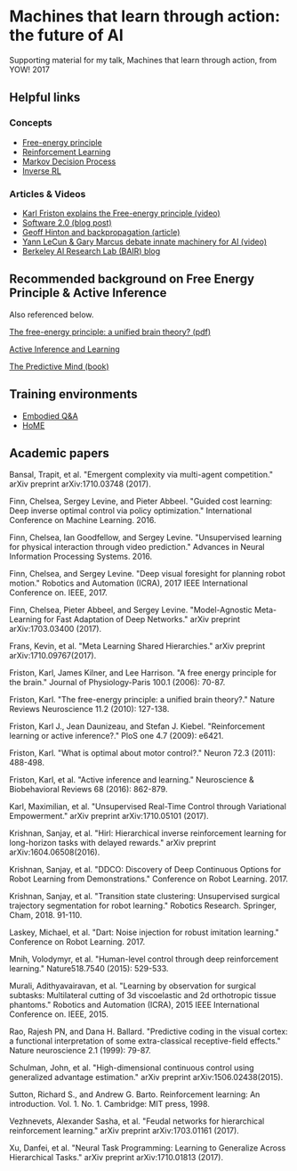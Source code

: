 # Machines that learn through action: the future of AI

Supporting material for my talk, Machines that learn through action, from YOW! 2017

## Helpful links

### Concepts

* [Free-energy principle](https://en.wikipedia.org/wiki/Free_energy_principle)
* [Reinforcement Learning](https://en.wikipedia.org/wiki/Reinforcement_learning)
* [Markov Decision Process](https://en.wikipedia.org/wiki/Markov_decision_process)
* [Inverse RL](https://people.eecs.berkeley.edu/~pabbeel/cs287-fa12/slides/inverseRL.pdf)

### Articles & Videos

* [Karl Friston explains the Free-energy principle (video)](https://www.youtube.com/watch?v=NIu_dJGyIQI)
* [Software 2.0 (blog post)](https://medium.com/@karpathy/software-2-0-a64152b37c35)
* [Geoff Hinton and backpropagation (article)](https://www.axios.com/ai-pioneer-advocates-starting-over-2485537027.html)
* [Yann LeCun & Gary Marcus debate innate machinery for AI (video)](https://www.youtube.com/watch?v=vdWPQ6iAkT4)
* [Berkeley AI Research Lab (BAIR) blog](http://bair.berkeley.edu/blog)

## Recommended background on Free Energy Principle & Active Inference

Also referenced below.

[The free-energy principle: a unified brain theory? (pdf)](http://bdl.kaist.ac.kr/lecture/2011springbis525/10%20(2010)%20The%20free-energy%20principle-%20a%20unified%20brain%20theory.pdf)

[Active Inference and Learning](http://www.sciencedirect.com/science/article/pii/S0149763416301336)

[The Predictive Mind (book)](https://www.amazon.com/Predictive-Mind-Jakob-Hohwy/dp/0199686734/)

## Training environments

* [Embodied Q&A](http://embodiedqa.org/)
* [HoME](https://home-platform.github.io/)

## Academic papers

Bansal, Trapit, et al. "Emergent complexity via multi-agent competition." arXiv preprint arXiv:1710.03748 (2017).

Finn, Chelsea, Sergey Levine, and Pieter Abbeel. "Guided cost learning: Deep inverse optimal control via policy optimization." International Conference on Machine Learning. 2016.

Finn, Chelsea, Ian Goodfellow, and Sergey Levine. "Unsupervised learning for physical interaction through video prediction." Advances in Neural Information Processing Systems. 2016.

Finn, Chelsea, and Sergey Levine. "Deep visual foresight for planning robot motion." Robotics and Automation (ICRA), 2017 IEEE International Conference on. IEEE, 2017.

Finn, Chelsea, Pieter Abbeel, and Sergey Levine. "Model-Agnostic Meta-Learning for Fast Adaptation of Deep Networks." arXiv preprint arXiv:1703.03400 (2017).

Frans, Kevin, et al. "Meta Learning Shared Hierarchies." arXiv preprint arXiv:1710.09767(2017).

Friston, Karl, James Kilner, and Lee Harrison. "A free energy principle for the brain." Journal of Physiology-Paris 100.1 (2006): 70-87.

Friston, Karl. "The free-energy principle: a unified brain theory?." Nature Reviews Neuroscience 11.2 (2010): 127-138.

Friston, Karl J., Jean Daunizeau, and Stefan J. Kiebel. "Reinforcement learning or active inference?." PloS one 4.7 (2009): e6421.

Friston, Karl. "What is optimal about motor control?." Neuron 72.3 (2011): 488-498.

Friston, Karl, et al. "Active inference and learning." Neuroscience & Biobehavioral Reviews 68 (2016): 862-879.

Karl, Maximilian, et al. "Unsupervised Real-Time Control through Variational Empowerment." arXiv preprint arXiv:1710.05101 (2017).

Krishnan, Sanjay, et al. "Hirl: Hierarchical inverse reinforcement learning for long-horizon tasks with delayed rewards." arXiv preprint arXiv:1604.06508(2016).

Krishnan, Sanjay, et al. "DDCO: Discovery of Deep Continuous Options for Robot Learning from Demonstrations." Conference on Robot Learning. 2017.

Krishnan, Sanjay, et al. "Transition state clustering: Unsupervised surgical trajectory segmentation for robot learning." Robotics Research. Springer, Cham, 2018. 91-110.

Laskey, Michael, et al. "Dart: Noise injection for robust imitation learning." Conference on Robot Learning. 2017.

Mnih, Volodymyr, et al. "Human-level control through deep reinforcement learning." Nature518.7540 (2015): 529-533.

Murali, Adithyavairavan, et al. "Learning by observation for surgical subtasks: Multilateral cutting of 3d viscoelastic and 2d orthotropic tissue phantoms." Robotics and Automation (ICRA), 2015 IEEE International Conference on. IEEE, 2015.

Rao, Rajesh PN, and Dana H. Ballard. "Predictive coding in the visual cortex: a functional interpretation of some extra-classical receptive-field effects." Nature neuroscience 2.1 (1999): 79-87.

Schulman, John, et al. "High-dimensional continuous control using generalized advantage estimation." arXiv preprint arXiv:1506.02438(2015).

Sutton, Richard S., and Andrew G. Barto. Reinforcement learning: An introduction. Vol. 1. No. 1. Cambridge: MIT press, 1998.

Vezhnevets, Alexander Sasha, et al. "Feudal networks for hierarchical reinforcement learning." arXiv preprint arXiv:1703.01161 (2017).

Xu, Danfei, et al. "Neural Task Programming: Learning to Generalize Across Hierarchical Tasks." arXiv preprint arXiv:1710.01813 (2017).
